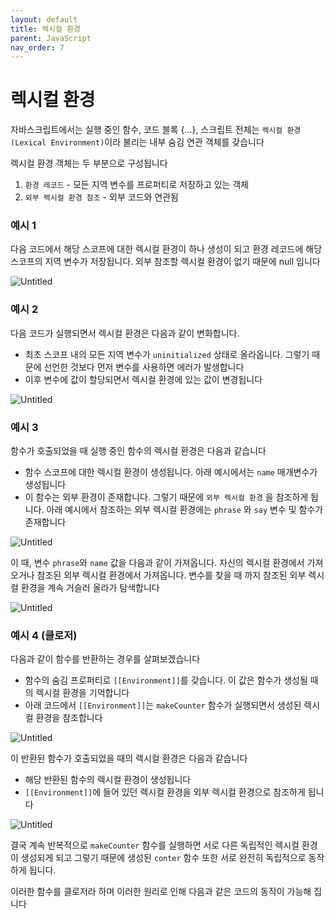 ```yaml
---
layout: default
title: 렉시컬 환경
parent: JavaScript
nav_order: 7
---
```


# 렉시컬 환경

자바스크립트에서는 실행 중인 함수, 코드 블록 {…}, 스크립트 전체는 `렉시컬 환경(Lexical Environment)`이라 불리는 내부 숨김 연관 객체를 갖습니다

렉시컬 환경 객체는 두 부분으로 구성됩니다

1. `환경 레코드` - 모든 지역 변수를 프로퍼티로 저장하고 있는 객체
2. `외부 렉시컬 환경 참조` - 외부 코드와 연관됨

### 예시 1

다음 코드에서 해당 스코프에 대한 렉시컬 환경이 하나 생성이 되고 환경 레코드에 해당 스코프의 지역 변수가 저장됩니다. 외부 참조할 렉시컬 환경이 없기 때문에 null 입니다

![Untitled](https://s3-us-west-2.amazonaws.com/secure.notion-static.com/f799f1c4-2192-46b3-a721-2ad5de05ae64/Untitled.png)

### 예시 2

다음 코드가 실행되면서 렉시컬 환경은 다음과 같이 변화합니다.

- 최초 스코프 내의 모든 지역 변수가 `uninitialized` 상태로 올라옵니다. 그렇기 때문에 선언한 것보다 먼저 변수를 사용하면 에러가 발생합니다
- 이후 변수에 값이 할당되면서 렉시컬 환경에 있는 값이 변경됩니다

![Untitled](https://s3-us-west-2.amazonaws.com/secure.notion-static.com/08a2a180-4ba8-46fe-9026-1d33b417a3df/Untitled.png)

### 예시 3

함수가 호출되었을 때 실행 중인 함수의 렉시컬 환경은 다음과 같습니다

- 함수 스코프에 대한 렉시컬 환경이 생성됩니다. 아래 예시에서는 `name` 매개변수가 생성됩니다
- 이 함수는 외부 환경이 존재합니다. 그렇기 때문에 `외부 렉시컬 환경` 을 참조하게 됩니다. 아래 예시에서 참조하는 외부 렉시컬 환경에는 `phrase` 와 `say` 변수 및 함수가 존재합니다

![Untitled](https://s3-us-west-2.amazonaws.com/secure.notion-static.com/7aaa7abe-149d-4845-9555-9a74d66864a3/Untitled.png)

이 때, 변수 `phrase`와 `name` 값을 다음과 같이 가져옵니다. 자신의 렉시컬 환경에서 가져오거나 참조된 외부 렉시컬 환경에서 가져옵니다. 변수를 찾을 때 까지 참조된 외부 렉시컬 환경을 계속 거슬러 올라가 탐색합니다

![Untitled](https://s3-us-west-2.amazonaws.com/secure.notion-static.com/ad4a4031-f1f3-4446-9c0e-4047b5bfdeae/Untitled.png)

### 예시 4 (클로저)

다음과 같이 함수를 반환하는 경우를 살펴보겠습니다

- 함수의 숨김 프로퍼티로 `[[Environment]]`를 갖습니다. 이 값은 함수가 생성될 때의 렉시컬 환경을 기억합니다
- 아래 코드에서 `[[Environment]]`는 `makeCounter` 함수가 실행되면서 생성된 렉시컬 환경을 참조합니다

![Untitled](https://s3-us-west-2.amazonaws.com/secure.notion-static.com/f4988182-ef19-4ac7-bb30-2a2564876afb/Untitled.png)

이 반환된 함수가 호출되었을 때의 렉시컬 환경은 다음과 같습니다

- 해당 반환된 함수의 렉시컬 환경이 생성됩니다
- `[[Environment]]`에 들어 있던 렉시컬 환경을 외부 렉시컬 환경으로 참조하게 됩니다

![Untitled](https://s3-us-west-2.amazonaws.com/secure.notion-static.com/24933827-3e56-45a7-93a8-fdae2281dfb1/Untitled.png)

결국 계속 반복적으로 `makeCounter` 함수를 실행하면 서로 다른 독립적인 렉시컬 환경이 생성되게 되고 그렇기 때문에 생성된 `conter` 함수 또한 서로 완전히 독립적으로 동작하게 됩니다.

이러한 함수를 클로저라 하며 이러한 원리로 인해 다음과 같은 코드의 동작이 가능해 집니다